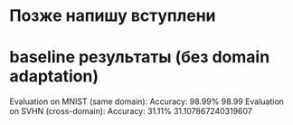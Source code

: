 # Позже напишу вступлени

# baseline результаты (без domain adaptation)
Evaluation on MNIST (same domain):
Accuracy: 98.99%
98.99
Evaluation on SVHN (cross-domain):
Accuracy: 31.11%
31.107867240319607